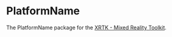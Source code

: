 # PlatformName

The PlatformName package for the [XRTK - Mixed Reality Toolkit](https://github.com/XRTK/XRTK-Core).

